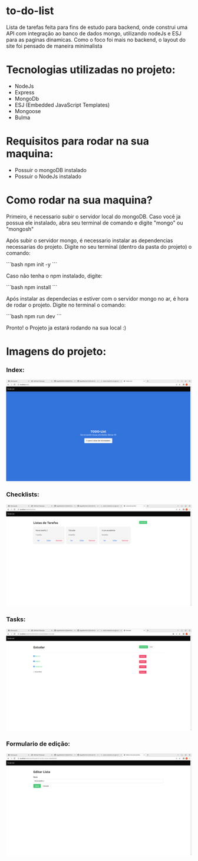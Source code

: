 # to-do-list
Lista de tarefas feita para fins de estudo para backend, onde construi uma API com integração ao banco de dados mongo, utilizando nodeJs e ESJ para as paginas dinamicas.
Como o foco foi mais no backend, o layout do site foi pensado de maneira minimalista

# Tecnologias utilizadas no projeto: 
<ul>
    <li> NodeJs </li>
    <li> Express </li>
    <li> MongoDb </li>
    <li> ESJ (Embedded JavaScript Templates)  </li>
    <li> Mongoose </li>
    <li> Bulma </li>
</ul>


# Requisitos para rodar na sua maquina: 
<ul>
    <li> Possuir o mongoDB instalado </li>
    <li> Possuir o NodeJs instalado </li>
</ul>

# Como rodar na sua maquina? 
<p> Primeiro, é necessario subir o servidor local do mongoDB. Caso você ja possua ele instalado, abra seu terminal de comando e digite "mongo" ou "mongosh" </p>
<p> Após subir o servidor mongo, é necessario instalar as dependencias necessarias do projeto. Digite no seu terminal (dentro da pasta do projeto) o comando:  </p>
```bash
npm init -y
```
<p> Caso não tenha o npm instalado, digite:  </p>
```bash
npm install
```
<p> Após instalar as dependecias e estiver com o servidor mongo no ar, é hora de rodar o projeto. Digite no terminal o comando: </p>
```bash
npm run dev
```
<p> Pronto! o Projeto ja estará rodando na sua local :) </p>

# Imagens do projeto: 
<h3><strong>Index: </strong></h3>
<img src="images/index.png">

<h3><strong>Checklists: </strong></h3>
<img src="images/Checklist.png">

<h3><strong>Tasks: </strong></h3>
<img src="images/tasks.png">

<h3><strong>Formulario de edição: </strong></h3>
<img src="images/edit.png">
